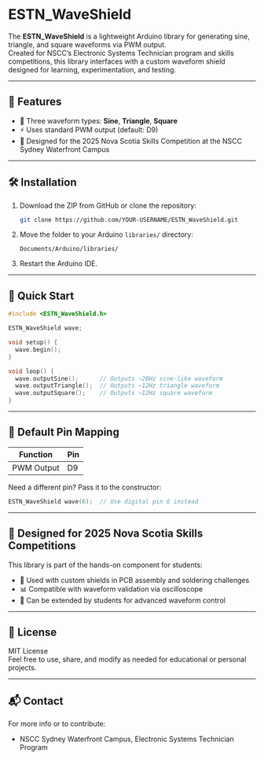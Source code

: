 # ESTN_WaveShield

The **ESTN_WaveShield** is a lightweight Arduino library for generating sine, triangle, and square waveforms via PWM output.  
Created for NSCC’s Electronic Systems Technician program and skills competitions, this library interfaces with a custom waveform shield designed for learning, experimentation, and testing.

---

## 🎯 Features

- 📐 Three waveform types: **Sine**, **Triangle**, **Square**
- ⚡ Uses standard PWM output (default: D9)
- 🧰 Designed for the 2025 Nova Scotia Skills Competition at the NSCC Sydney Waterfront Campus

---

## 🛠 Installation

1. Download the ZIP from GitHub or clone the repository:
   ```bash
   git clone https://github.com/YOUR-USERNAME/ESTN_WaveShield.git
   ```

2. Move the folder to your Arduino `libraries/` directory:
   ```
   Documents/Arduino/libraries/
   ```

3. Restart the Arduino IDE.

---

## 🚀 Quick Start

```cpp
#include <ESTN_WaveShield.h>

ESTN_WaveShield wave;

void setup() {
  wave.begin();
}

void loop() {
  wave.outputSine();      // Outputs ~20Hz sine-like waveform
  wave.outputTriangle();  // Outputs ~12Hz triangle waveform
  wave.outputSquare();    // Outputs ~12Hz square waveform
}
```

---

## 📌 Default Pin Mapping

| Function      | Pin |
|---------------|-----|
| PWM Output    | D9  |

Need a different pin? Pass it to the constructor:
```cpp
ESTN_WaveShield wave(6);  // Use digital pin 6 instead
```

---

## 🧪 Designed for 2025 Nova Scotia Skills Competitions

This library is part of the hands-on component for students:
- 🔧 Used with custom shields in PCB assembly and soldering challenges
- 📊 Compatible with waveform validation via oscilloscope
- 💭 Can be extended by students for advanced waveform control

---

## 📄 License

MIT License  
Feel free to use, share, and modify as needed for educational or personal projects.

---

## 📬 Contact

For more info or to contribute:
- NSCC Sydney Waterfront Campus, Electronic Systems Technician Program
